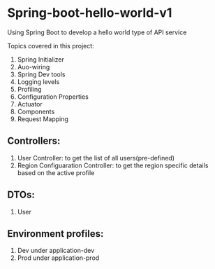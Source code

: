 # Spring-boot-hello-world-v1
Using Spring Boot to develop a hello world type of API service

Topics covered in this project:
1. Spring Initializer
2. Auo-wiring
3. Spring Dev tools
4. Logging levels
5. Profiling
6. Configuration Properties
7. Actuator
8. Components
9. Request Mapping


## Controllers:
1. User Controller: to get the list of all users(pre-defined)
2. Region Configuaration Controller: to get the region specific details based on the active profile

## DTOs:
1. User

## Environment profiles:
1. Dev under application-dev
2. Prod under application-prod

